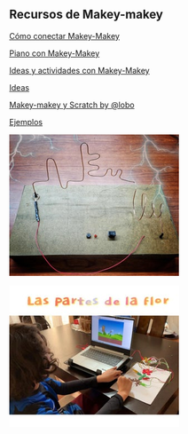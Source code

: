 ## Recursos de Makey-makey

[Cómo conectar Makey-Makey](https://programamos.es/makey-makey-conectando-scratch-con-tu-mundo-real/)

[Piano con Makey-Makey](https://programamos.es/tutorial-programar-un-piano-con-scratch-y-makey-makey/)

[Ideas y actividades con Makey-Makey](http://apprendiendoconrobotica.blogspot.com/p/actividades-con-makey-makey.html)

[Ideas](https://www.instructables.com/id/Tinkering-With-Circuits-and-Makey-Makey-a-Teachers/)

[Makey-makey y Scratch by @lobo](https://ceipmiskatonic.blogspot.com/2019/03/scratch-makey-makey.html)

[Ejemplos](https://www.instructables.com/makeymakey/)

![](./images/MM-MejorPulso.jpg)

![](./images/MM-LasPartesPlanta.jpg)